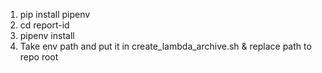 1. pip install pipenv
2. cd report-id
3. pipenv install
4. Take env path and put it in create_lambda_archive.sh & replace path to repo root